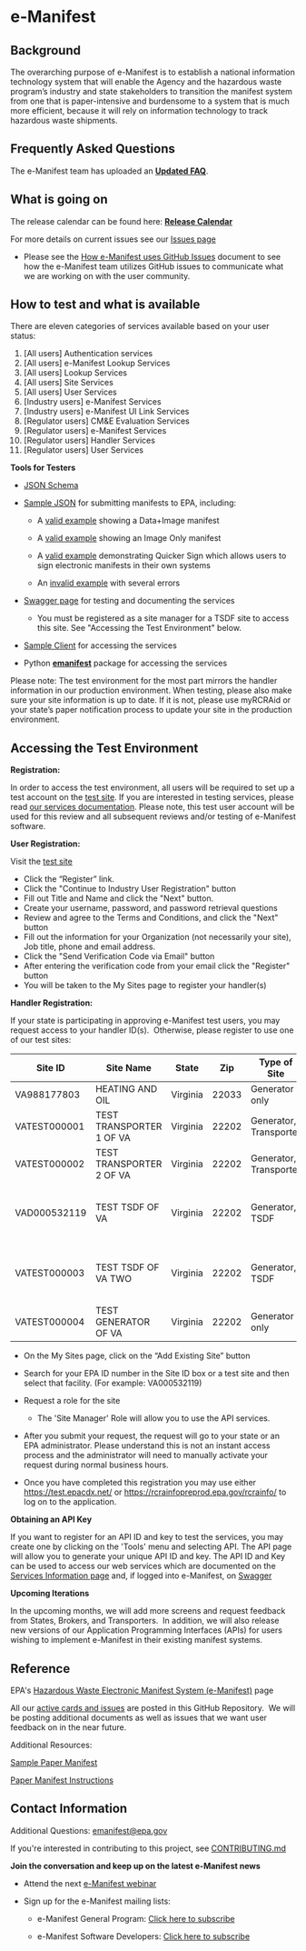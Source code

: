 # e-Manifest

## Background
The overarching purpose of e-Manifest is to establish a national information technology system that will enable the Agency and the hazardous waste program’s industry and state stakeholders to transition the manifest system from one that is paper-intensive and burdensome to a system that is much more efficient, because it will rely on information technology to track hazardous waste shipments.

## Frequently Asked Questions
The e-Manifest team has uploaded an **[Updated FAQ](https://www.epa.gov/e-manifest/frequent-questions-about-e-manifest)**. 

## What is going on
The release calendar can be found here: **[Release Calendar](https://calendar.google.com/calendar/u/0/htmlembed?src=cbg29nj98u94np3c4pp5vjdph8@group.calendar.google.com&ctz=America/New_York)**

For more details on current issues see our [Issues page](https://github.com/USEPA/e-manifest/issues)
* Please see the [How e-Manifest uses GitHub Issues](https://github.com/USEPA/e-manifest/blob/master/Reference/How%20e-Manifest%20uses%20GitHub%20Issues.pdf) document to see how the e-Manifest team utilizes GitHub issues to communicate what we are working on with the user community.

## How to test and what is available
There are eleven categories of services available based on your user status:

1. [All users] Authentication services
2. [All users] e-Manifest Lookup Services
3. [All users] Lookup Services
4. [All users] Site Services
5. [All users] User Services
6. [Industry users] e-Manifest Services
7. [Industry users] e-Manifest UI Link Services
8. [Regulator users] CM&E Evaluation Services
9. [Regulator users] e-Manifest Services
10. [Regulator users] Handler Services
11. [Regulator users] User Services

**Tools for Testers**
* [JSON Schema](https://github.com/USEPA/e-manifest/tree/master/Services-Information/Schema)
* [Sample JSON](https://github.com/USEPA/e-manifest/tree/master/Services-Information/Schema/manifest-save-return-examples) for submitting manifests to EPA, including:

  - A [valid example](https://github.com/USEPA/e-manifest/blob/master/Services-Information/Schema/manifest-save-return-examples/emanifest-save-valid-Data-and-Image-example.json) showing a Data+Image manifest

  - A [valid example](https://github.com/USEPA/e-manifest/blob/master/Services-Information/Schema/manifest-save-return-examples/emanifest-save-valid-Image-Only-Designated-Facility-example.json) showing an Image Only manifest
  
  - A [valid example](https://github.com/USEPA/e-manifest/blob/master/Services-Information/Schema/quicker%20sign%20example.json) demonstrating Quicker Sign which allows users to sign electronic manifests in their own systems

  - An [invalid example](https://github.com/USEPA/e-manifest/blob/master/Services-Information/Schema/manifest-save-return-examples/emanifest-save-invalid-example.json) with several errors
    
* [Swagger page](https://rcrainfopreprod.epa.gov/rcrainfo/secured/swagger/) for testing and documenting the services
  - You must be registered as a site manager for a TSDF site to access this site. See "Accessing the Test Environment" below.
* [Sample Client](https://github.com/USEPA/e-manifest/tree/master/Services-Information/sample-client) for accessing the services
* Python [**emanifest**](https://github.com/USEPA/e-manifest/tree/master/emanifest-py) package for accessing the services

Please note: The test environment for the most part mirrors the handler information in our production environment. When testing, please also make sure your site information is up to date. If it is not, please use myRCRAid or your state’s paper notification process to update your site in the production environment.

## Accessing the Test Environment
**Registration:**

In order to access the test environment, all users will be required to set up a test account on the [test site](https://rcrainfopreprod.epa.gov/rcrainfo/).  If you are interested in testing services, please read [our services documentation](https://github.com/USEPA/e-manifest/tree/master/Services-Information). Please note, this test user account will be used for this review and all subsequent reviews and/or testing of e-Manifest software. 

**User Registration:**

Visit the [test site](https://rcrainfopreprod.epa.gov/rcrainfo/) 
* Click the “Register” link.  
* Click the "Continue to Industry User Registration" button
* Fill out Title and Name and click the "Next" button.
* Create your username, password, and password retrieval questions
* Review and agree to the Terms and Conditions, and click the "Next" button
* Fill out the information for your Organization (not necessarily your site), Job title, phone and email address. 
* Click the "Send Verification Code via Email" button
* After entering the verification code from your email click the "Register" button
* You will be taken to the My Sites page to register your handler(s)

**Handler Registration:**

If your state is participating in approving e-Manifest test users, you may request access to your handler ID(s).  Otherwise, please register to use one of our test sites:

| Site ID      | Site Name                | State    | Zip   | Type of Site           | Notes                                |
|--------------|--------------------------|----------|-------|------------------------|--------------------------------------|
| VA988177803  | HEATING AND OIL          | Virginia | 22033 | Generator only         |                                      |
| VATEST000001 | TEST TRANSPORTER 1 OF VA | Virginia | 22202 | Generator, Transporter |                                      |
| VATEST000002 | TEST TRANSPORTER 2 OF VA | Virginia | 22202 | Generator, Transporter |                                      |
| VAD000532119 | TEST TSDF OF VA          | Virginia | 22202 | Generator, TSDF        | Can be used for testing web services |
| VATEST000003 | TEST TSDF OF VA TWO      | Virginia | 22202 | Generator, TSDF        | Can be used for testing web services |
| VATEST000004 | TEST GENERATOR OF VA     | Virginia | 22202 | Generator only         |                                      |

* On the My Sites page, click on the “Add Existing Site” button
* Search for your EPA ID number in the Site ID box or a test site and then select that facility. (For example: VA000532119) 
* Request a role for the site
  - The 'Site Manager' Role will allow you to use the API services.
* After you submit your request, the request will go to your state or an EPA administrator. Please understand this is not an instant access process and the administrator will need to manually activate your request during normal business hours.

* Once you have completed this registration you may use either https://test.epacdx.net/ or https://rcrainfopreprod.epa.gov/rcrainfo/ to log on to the application.

**Obtaining an API Key**

If you want to register for an API ID and key to test the services, you may create one by clicking on the 'Tools' menu and selecting API. The API page will allow you to generate your unique API ID and key. The API ID and Key can be used to access our web services which are documented on the [Services Information page](https://github.com/USEPA/e-manifest/tree/master/Services-Information) and, if logged into e-Manifest, on [Swagger](https://rcrainfopreprod.epa.gov/rcrainfo/secured/swagger/)

**Upcoming Iterations**

In the upcoming months, we will add more screens and request feedback from States, Brokers, and Transporters.  In addition, we will also release new versions of our Application Programming Interfaces (APIs) for users wishing to implement e-Manifest in their existing manifest systems.
 
## Reference

EPA's [Hazardous Waste Electronic Manifest System (e-Manifest)](https://www.epa.gov/hwgenerators/hazardous-waste-electronic-manifest-system-e-manifest) page 

All our [active cards and issues](https://github.com/USEPA/e-manifest/issues) are posted in this GitHub Repository.  We will be posting additional documents as well as issues that we want user feedback on in the near future.  

Additional Resources: 

[Sample Paper Manifest](https://www.epa.gov/sites/production/files/2018-05/documents/uniform_hazardous_waste_manifest.pdf) 

[Paper Manifest Instructions](https://www.epa.gov/sites/production/files/2018-05/documents/instructions_for_completing_the_uniform_hazardous_waste_manifest.pdf)

## Contact Information
Additional Questions: emanifest@epa.gov

If you're interested in contributing to this project, see [CONTRIBUTING.md](https://github.com/USEPA/e-manifest/blob/master/CONTRIBUTING.md)

**Join the conversation and keep up on the latest e-Manifest news**

* Attend the next [e-Manifest webinar](https://www.epa.gov/e-manifest/monthly-webinars-about-hazardous-waste-electronic-manifest-e-manifest)

* Sign up for the e-Manifest mailing lists:

  - e-Manifest General Program: [Click here to subscribe](https://public.govdelivery.com/accounts/USEPAORCR/subscriber/new?topic_id=USEPAORCR_4)

  - e-Manifest Software Developers: [Click here to subscribe](https://public.govdelivery.com/accounts/USEPAORCR/subscriber/new?topic_id=USEPAORCR_9)


